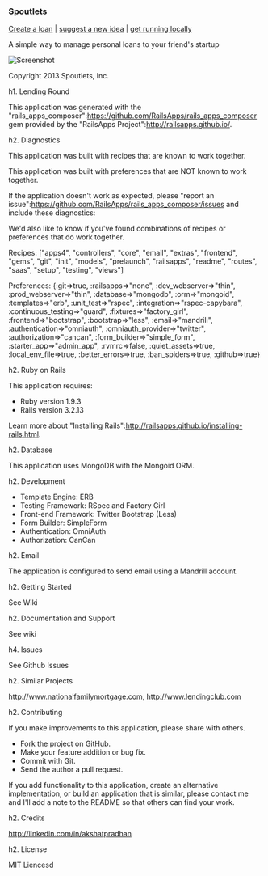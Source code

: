 ### Spoutlets ###

[Create a loan](http://www.LendingRound.com) | [suggest a new idea](https://github.com/akshatpradhan/lending_round/issues) |
[get running locally](https://github.com/akshatpradhan/lending_round/wiki)

A simple way to manage personal loans to your friend's startup


![Screenshot](https://raw.github.com/akshatpradhan/lending_round/master/LendingRound.png)


Copyright 2013 Spoutlets, Inc.




h1. Lending Round

This application was generated with the "rails_apps_composer":https://github.com/RailsApps/rails_apps_composer gem provided by the "RailsApps Project":http://railsapps.github.io/.

h2. Diagnostics

This application was built with recipes that are known to work together.

This application was built with preferences that are NOT known to work together.

If the application doesn't work as expected, please "report an issue":https://github.com/RailsApps/rails_apps_composer/issues and include these diagnostics:

We'd also like to know if you've found combinations of recipes or preferences that do work together.

Recipes:
["apps4", "controllers", "core", "email", "extras", "frontend", "gems", "git", "init", "models", "prelaunch", "railsapps", "readme", "routes", "saas", "setup", "testing", "views"]

Preferences:
{:git=>true, :railsapps=>"none", :dev_webserver=>"thin", :prod_webserver=>"thin", :database=>"mongodb", :orm=>"mongoid", :templates=>"erb", :unit_test=>"rspec", :integration=>"rspec-capybara", :continuous_testing=>"guard", :fixtures=>"factory_girl", :frontend=>"bootstrap", :bootstrap=>"less", :email=>"mandrill", :authentication=>"omniauth", :omniauth_provider=>"twitter", :authorization=>"cancan", :form_builder=>"simple_form", :starter_app=>"admin_app", :rvmrc=>false, :quiet_assets=>true, :local_env_file=>true, :better_errors=>true, :ban_spiders=>true, :github=>true}

h2. Ruby on Rails

This application requires:

* Ruby version 1.9.3
* Rails version 3.2.13

Learn more about "Installing Rails":http://railsapps.github.io/installing-rails.html.

h2. Database

This application uses MongoDB with the Mongoid ORM.

h2. Development

* Template Engine: ERB
* Testing Framework: RSpec and Factory Girl
* Front-end Framework: Twitter Bootstrap (Less)
* Form Builder: SimpleForm
* Authentication: OmniAuth
* Authorization: CanCan

h2. Email

The application is configured to send email using a Mandrill account.

h2. Getting Started

See Wiki

h2. Documentation and Support

See wiki

h4. Issues

See Github Issues

h2. Similar Projects

http://www.nationalfamilymortgage.com, http://www.lendingclub.com

h2. Contributing

If you make improvements to this application, please share with others.

* Fork the project on GitHub.
* Make your feature addition or bug fix.
* Commit with Git.
* Send the author a pull request.

If you add functionality to this application, create an alternative implementation, or build an application that is similar, please contact me and I'll add a note to the README so that others can find your work.

h2. Credits

http://linkedin.com/in/akshatpradhan

h2. License

MIT Liencesd
